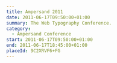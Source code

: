 ```yaml
---
title: Ampersand 2011
date: 2011-06-17T09:50:00+01:00
summary: The Web Typography Conference.
category:
  - Ampersand Conference
start: 2011-06-17T09:50:00+01:00
end: 2011-06-17T18:45:00+01:00
placeId: 9C2XRVF6+FG
---
```

